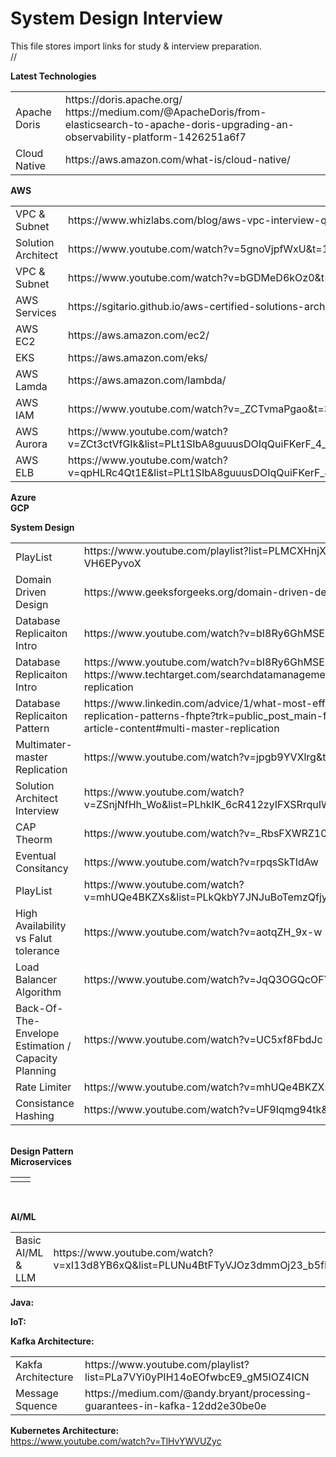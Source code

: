 # System Design Interview
This file stores import links for study & interview preparation.<br>
//<tr><td></td><td></td></tr>
   
   <b>Latest Technologies</b>
   <table>
  <tr><td> Apache Doris</td><td>https://doris.apache.org/ <br>  https://medium.com/@ApacheDoris/from-elasticsearch-to-apache-doris-upgrading-an-observability-platform-1426251a6f7</td></tr>   
	   <tr><td> Cloud Native</td><td>https://aws.amazon.com/what-is/cloud-native/</td></tr>   
   </table>
   
   <b>AWS</b>
<table>
	<tr><td>VPC & Subnet</td><td>https://www.whizlabs.com/blog/aws-vpc-interview-questions/</td></tr>
        <tr><td>Solution Architect</td><td>https://www.youtube.com/watch?v=5gnoVjpfWxU&t=1664s</td></tr>
	<tr><td>VPC & Subnet</td><td>https://www.youtube.com/watch?v=bGDMeD6kOz0&t=9s</td></tr>
      <tr><td>AWS Services</td><td>https://sgitario.github.io/aws-certified-solutions-architect-summary</td></tr>
       <tr><td>AWS EC2</td><td>https://aws.amazon.com/ec2/</td></tr>
        <tr><td>EKS</td><td>https://aws.amazon.com/eks/</td></tr>
	<tr><td>AWS Lamda</td><td>https://aws.amazon.com/lambda/</td></tr>
        <tr><td>AWS IAM</td><td>https://www.youtube.com/watch?v=_ZCTvmaPgao&t=39s</td></tr>
	<tr><td>AWS Aurora</td><td>https://www.youtube.com/watch?v=ZCt3ctVfGIk&list=PLt1SIbA8guuusDOIqQuiFKerF_4_nQ_Xs&index=4</td></tr>
	<tr><td>AWS ELB</td><td>https://www.youtube.com/watch?v=qpHLRc4Qt1E&list=PLt1SIbA8guuusDOIqQuiFKerF_4_nQ_Xs&index=6</td></tr>
</table>
     
 
   <b>Azure</b><br>
   <b>GCP</b><br>
       
  <b>System Design</b> <br>
  <table>
	<tr><td>PlayList</td><td> https://www.youtube.com/playlist?list=PLMCXHnjXnTnvo6alSjVkgxV-VH6EPyvoX</td></tr>
        <tr><td> Domain Driven Design</td><td>https://www.geeksforgeeks.org/domain-driven-design-ddd/</td></tr>
	<tr><td> Database Replicaiton Intro</td><td> https://www.youtube.com/watch?v=bI8Ry6GhMSE </td></tr>
	<tr><td> Database Replicaiton Intro</td><td> https://www.youtube.com/watch?v=bI8Ry6GhMSE <br> https://www.techtarget.com/searchdatamanagement/definition/database-replication </td></tr>
	  <tr><td> Database Replicaiton Pattern</td><td> https://www.linkedin.com/advice/1/what-most-effective-database-replication-patterns-fhpte?trk=public_post_main-feed-card_feed-article-content#multi-master-replication </td></tr>
        <tr><td> Multimater-master Replication</td><td> https://www.youtube.com/watch?v=jpgb9YVXlrg&t=61s </td></tr>
	 <tr><td> Solution Architect Interview</td><td> 
	 https://www.youtube.com/watch?v=ZSnjNfHh_Wo&list=PLhkIK_6cR412zyIFXSRrquIWuFWRoReDH&index=2</td></tr>
       <tr><td> CAP Theorm</td><td> 
	 https://www.youtube.com/watch?v=_RbsFXWRZ10</td></tr>
       <tr><td>Eventual Consitancy</td><td>https://www.youtube.com/watch?v=rpqsSkTIdAw</td></tr>
       <tr> <td>PlayList</td><td>https://www.youtube.com/watch?v=mhUQe4BKZXs&list=PLkQkbY7JNJuBoTemzQfjym0sqbOHt5fnV</td></tr>
       <tr><td> High Availability vs Falut tolerance</td><td>https://www.youtube.com/watch?v=aotqZH_9x-w</td></tr>
       <tr> <td>Load Balancer Algorithm</td><td>https://www.youtube.com/watch?v=JqQ3OGQcOFY</td></tr>
       <tr><td>Back-Of-The-Envelope Estimation / Capacity Planning</td><td>https://www.youtube.com/watch?v=UC5xf8FbdJc</td></tr>
       <tr><td>Rate Limiter</td><td>https://www.youtube.com/watch?v=mhUQe4BKZXs</td></tr>
       <tr><td>Consistance Hashing</td><td>https://www.youtube.com/watch?v=UF9Iqmg94tk&t=37s</td></tr>
	  
  </table>
<br>
 <b>Design Pattern</b> <br>
 <b>Microservices</b></br>
 <table><tr><td></td><td></td></tr></table>

<br>
       
  <b>AI/ML</b> <br>
  <table>
	<tr><td>Basic AI/ML & LLM</td><td> https://www.youtube.com/watch?v=xI13d8YB6xQ&list=PLUNu4BtFTyVJOz3dmmOj23_b5fE_nuquw&index=1</td></tr>
       
	  
  </table>

	 

<b>Java:</b>

<b>IoT:</b>

<b>Kafka Architecture: </b> <br>
<table>
<tr><td>Kakfa Architecture</td>
<td>https://www.youtube.com/playlist?list=PLa7VYi0yPIH14oEOfwbcE9_gM5lOZ4ICN</td></tr>
<tr><td>Message Squence</td><td>https://medium.com/@andy.bryant/processing-guarantees-in-kafka-12dd2e30be0e</td></tr>
</table>

<b>Kubernetes Architecture: </b></br>
https://www.youtube.com/watch?v=TlHvYWVUZyc
